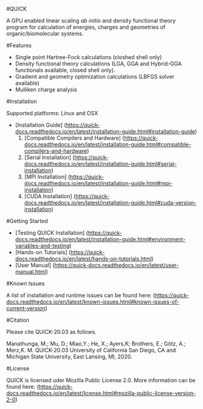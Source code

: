 #QUICK

A GPU enabled linear scaling *ab initio* and density functional theory program for
calculation of energies, charges and geometries of organic/biomolecular systems.

#Features

* Single point Hartree-Fock calculations (closhed shell only) 
* Density functional theory calculations (LGA, GGA and Hybrid-GGA functionals available, closed shell only).
* Gradient and geometry optimization calculations (LBFGS solver available)
* Mulliken charge analysis

#Installation

Supported platforms: Linux and OSX

* [Installation Guide] (https://quick-docs.readthedocs.io/en/latest/installation-guide.html#installation-guide)
   1. [Compatible Compilers and Hardware] (https://quick-docs.readthedocs.io/en/latest/installation-guide.html#compatible-compilers-and-hardware)
   2. [Serial Installation] (https://quick-docs.readthedocs.io/en/latest/installation-guide.html#serial-installation)
   3. [MPI Installation] (https://quick-docs.readthedocs.io/en/latest/installation-guide.html#mpi-installation)
   4. [CUDA Installation] (https://quick-docs.readthedocs.io/en/latest/installation-guide.html#cuda-version-installation)

#Getting Started

* [Testing QUICK Installation] (https://quick-docs.readthedocs.io/en/latest/installation-guide.html#environment-variables-and-testing)
* [Hands-on Tutorials] (https://quick-docs.readthedocs.io/en/latest/hands-on-tutorials.html)
* [User Manual] (https://quick-docs.readthedocs.io/en/latest/user-manual.html)

#Known Issues

A list of installation and runtime issues can be found here: (https://quick-docs.readthedocs.io/en/latest/known-issues.html#known-issues-of-current-version)

#Citation

Please cite QUICK-20.03 as follows.

Manathunga, M.; Mu, D.; Miao,Y.; He, X.; Ayers,K; Brothers, E.; Götz, A.;
Merz,K. M. QUICK-20.03 University of California San Diego, CA and Michigan State
University, East Lansing, MI, 2020.

#License

QUICK is licensed uder Mozilla Public License 2.0. More information can be found here: (https://quick-docs.readthedocs.io/en/latest/license.html#mozilla-public-license-version-2-0)

